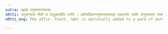 ```yaml
---
sutra: बह्वचो मनुष्यनाम्नष्ठज्वा
vRtti: अनुकम्पायां नीतौ च तद्युक्तादिति वर्त्तते । प्रातिपदिकान्मनुष्यनामधेयाद्वा ठच्प्रत्ययो भवति अनुकम्पायां गम्यमानायां नीतौ च ॥
vRtti_eng: The affix _thach_ (इक) is optionally added to a word of more than two syllables, being the name of a human being, as an expression of compassion, or of courtesy joined with compassion.

---
```

